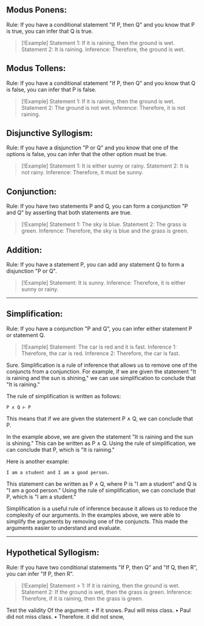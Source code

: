 ## Modus Ponens:

Rule: If you have a conditional statement "If P, then Q" and you know that P is true, you can infer that Q is true.
> [!Example]
Statement 1: If it is raining, then the ground is wet.
Statement 2: It is raining.
Inference: Therefore, the ground is wet.

## Modus Tollens:

Rule: If you have a conditional statement "If P, then Q" and you know that Q is false, you can infer that P is false.
>[!Example]
Statement 1: If it is raining, then the ground is wet.
Statement 2: The ground is not wet.
Inference: Therefore, it is not raining.

## Disjunctive Syllogism:

Rule: If you have a disjunction "P or Q" and you know that one of the options is false, you can infer that the other option must be true.
> [!Example]
Statement 1: It is either sunny or rainy.
Statement 2: It is not rainy.
Inference: Therefore, it must be sunny.

## Conjunction:

Rule: If you have two statements P and Q, you can form a conjunction "P and Q" by asserting that both statements are true.
> [!Example]
Statement 1: The sky is blue.
Statement 2: The grass is green.
Inference: Therefore, the sky is blue and the grass is green.

## Addition:

Rule: If you have a statement P, you can add any statement Q to form a disjunction "P or Q".
> [!Example]
Statement: It is sunny.
Inference: Therefore, it is either sunny or rainy.

---

## Simplification:

Rule: If you have a conjunction "P and Q", you can infer either statement P or statement Q.
> [!Example]
Statement: The car is red and it is fast.
Inference 1: Therefore, the car is red.
Inference 2: Therefore, the car is fast.

Sure. Simplification is a rule of inference that allows us to remove one of the conjuncts from a conjunction. For example, if we are given the statement "It is raining and the sun is shining," we can use simplification to conclude that "It is raining."

The rule of simplification is written as follows:

```
P ∧ Q ⊢ P
```

This means that if we are given the statement P ∧ Q, we can conclude that P.

In the example above, we are given the statement "It is raining and the sun is shining." This can be written as P ∧ Q. Using the rule of simplification, we can conclude that P, which is "It is raining."

Here is another example:

```
I am a student and I am a good person.
```

This statement can be written as P ∧ Q, where P is "I am a student" and Q is "I am a good person." Using the rule of simplification, we can conclude that P, which is "I am a student."

Simplification is a useful rule of inference because it allows us to reduce the complexity of our arguments. In the examples above, we were able to simplify the arguments by removing one of the conjuncts. This made the arguments easier to understand and evaluate.

---

## Hypothetical Syllogism:

Rule: If you have two conditional statements "If P, then Q" and "If Q, then R", you can infer "If P, then R".

> [!Example]
> Statement > 1: If it is raining, then the ground is wet.
> Statement 2: If the ground is wet, then the grass is green.
> Inference: Therefore, if it is raining, then the grass is green.

Test the validity Of the argument:
• If it snows. Paul will miss class.
• Paul did not miss class.
• Therefore. it did not snow,